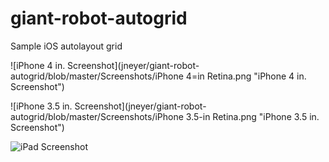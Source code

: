 giant-robot-autogrid
====================

Sample iOS autolayout grid

![iPhone 4 in. Screenshot](jneyer/giant-robot-autogrid/blob/master/Screenshots/iPhone 4=in Retina.png "iPhone 4 in. Screenshot")

![iPhone 3.5 in. Screenshot](jneyer/giant-robot-autogrid/blob/master/Screenshots/iPhone 3.5-in Retina.png "iPhone 3.5 in. Screenshot")

![iPad Screenshot](jneyer/giant-robot-autogrid/blob/master/Screenshots/iPad.png "iPad Screenshot")



